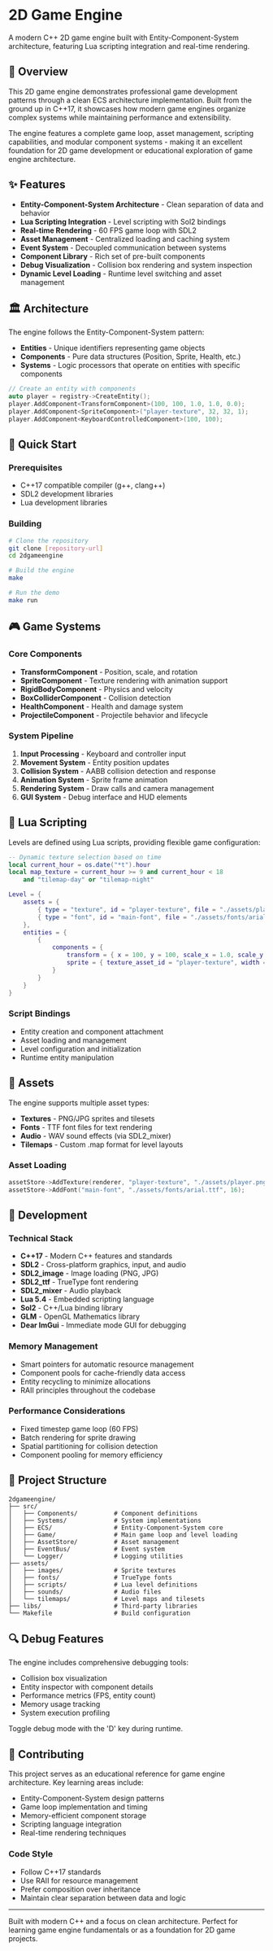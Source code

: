 # 2D Game Engine

A modern C++ 2D game engine built with Entity-Component-System architecture, featuring Lua scripting integration and real-time rendering.

## 🎯 Overview

This 2D game engine demonstrates professional game development patterns through a clean ECS architecture implementation. Built from the ground up in C++17, it showcases how modern game engines organize complex systems while maintaining performance and extensibility.

The engine features a complete game loop, asset management, scripting capabilities, and modular component systems - making it an excellent foundation for 2D game development or educational exploration of game engine architecture.

## ✨ Features

- **Entity-Component-System Architecture** - Clean separation of data and behavior
- **Lua Scripting Integration** - Level scripting with Sol2 bindings
- **Real-time Rendering** - 60 FPS game loop with SDL2
- **Asset Management** - Centralized loading and caching system
- **Event System** - Decoupled communication between systems
- **Component Library** - Rich set of pre-built components
- **Debug Visualization** - Collision box rendering and system inspection
- **Dynamic Level Loading** - Runtime level switching and asset management

## 🏛️ Architecture

The engine follows the Entity-Component-System pattern:

- **Entities** - Unique identifiers representing game objects
- **Components** - Pure data structures (Position, Sprite, Health, etc.)
- **Systems** - Logic processors that operate on entities with specific components

```cpp
// Create an entity with components
auto player = registry->CreateEntity();
player.AddComponent<TransformComponent>(100, 100, 1.0, 1.0, 0.0);
player.AddComponent<SpriteComponent>("player-texture", 32, 32, 1);
player.AddComponent<KeyboardControlledComponent>(100, 100);
```

## 🚀 Quick Start

### Prerequisites
- C++17 compatible compiler (g++, clang++)
- SDL2 development libraries
- Lua development libraries

### Building

```bash
# Clone the repository
git clone [repository-url]
cd 2dgameengine

# Build the engine
make

# Run the demo
make run
```

## 🎮 Game Systems

### Core Components
- **TransformComponent** - Position, scale, and rotation
- **SpriteComponent** - Texture rendering with animation support
- **RigidBodyComponent** - Physics and velocity
- **BoxColliderComponent** - Collision detection
- **HealthComponent** - Health and damage system
- **ProjectileComponent** - Projectile behavior and lifecycle

### System Pipeline
1. **Input Processing** - Keyboard and controller input
2. **Movement System** - Entity position updates
3. **Collision System** - AABB collision detection and response
4. **Animation System** - Sprite frame animation
5. **Rendering System** - Draw calls and camera management
6. **GUI System** - Debug interface and HUD elements

## 📜 Lua Scripting

Levels are defined using Lua scripts, providing flexible game configuration:

```lua
-- Dynamic texture selection based on time
local current_hour = os.date("*t").hour
local map_texture = current_hour >= 9 and current_hour < 18 
    and "tilemap-day" or "tilemap-night"

Level = {
    assets = {
        { type = "texture", id = "player-texture", file = "./assets/player.png" },
        { type = "font", id = "main-font", file = "./assets/fonts/arial.ttf", size = 16 }
    },
    entities = {
        {
            components = {
                transform = { x = 100, y = 100, scale_x = 1.0, scale_y = 1.0 },
                sprite = { texture_asset_id = "player-texture", width = 32, height = 32 }
            }
        }
    }
}
```

### Script Bindings
- Entity creation and component attachment
- Asset loading and management
- Level configuration and initialization
- Runtime entity manipulation

## 🎨 Assets

The engine supports multiple asset types:
- **Textures** - PNG/JPG sprites and tilesets
- **Fonts** - TTF font files for text rendering
- **Audio** - WAV sound effects (via SDL2_mixer)
- **Tilemaps** - Custom .map format for level layouts

### Asset Loading
```cpp
assetStore->AddTexture(renderer, "player-texture", "./assets/player.png");
assetStore->AddFont("main-font", "./assets/fonts/arial.ttf", 16);
```

## 🔧 Development

### Technical Stack
- **C++17** - Modern C++ features and standards
- **SDL2** - Cross-platform graphics, input, and audio
- **SDL2_image** - Image loading (PNG, JPG)
- **SDL2_ttf** - TrueType font rendering
- **SDL2_mixer** - Audio playback
- **Lua 5.4** - Embedded scripting language
- **Sol2** - C++/Lua binding library
- **GLM** - OpenGL Mathematics library
- **Dear ImGui** - Immediate mode GUI for debugging

### Memory Management
- Smart pointers for automatic resource management
- Component pools for cache-friendly data access
- Entity recycling to minimize allocations
- RAII principles throughout the codebase

### Performance Considerations
- Fixed timestep game loop (60 FPS)
- Batch rendering for sprite drawing
- Spatial partitioning for collision detection
- Component pooling for memory efficiency

## 📁 Project Structure

```
2dgameengine/
├── src/
│   ├── Components/          # Component definitions
│   ├── Systems/             # System implementations
│   ├── ECS/                 # Entity-Component-System core
│   ├── Game/                # Main game loop and level loading
│   ├── AssetStore/          # Asset management
│   ├── EventBus/            # Event system
│   └── Logger/              # Logging utilities
├── assets/
│   ├── images/              # Sprite textures
│   ├── fonts/               # TrueType fonts
│   ├── scripts/             # Lua level definitions
│   ├── sounds/              # Audio files
│   └── tilemaps/            # Level maps and tilesets
├── libs/                    # Third-party libraries
└── Makefile                 # Build configuration
```

## 🔍 Debug Features

The engine includes comprehensive debugging tools:
- Collision box visualization
- Entity inspector with component details
- Performance metrics (FPS, entity count)
- Memory usage tracking
- System execution profiling

Toggle debug mode with the 'D' key during runtime.

## 🤝 Contributing

This project serves as an educational reference for game engine architecture. Key learning areas include:

- Entity-Component-System design patterns
- Game loop implementation and timing
- Memory-efficient component storage
- Scripting language integration
- Real-time rendering techniques

### Code Style
- Follow C++17 standards
- Use RAII for resource management
- Prefer composition over inheritance
- Maintain clear separation between data and logic

---

Built with modern C++ and a focus on clean architecture. Perfect for learning game engine fundamentals or as a foundation for 2D game projects.